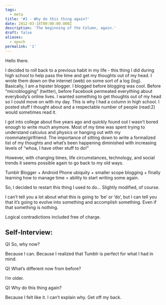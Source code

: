 ```yaml
---
tags:
  - meta
title: '#1 - Why do this thing again?'
date: 2012-03-16T00:00:00.000Z
description: 'The beginning of the Column, again.'
draft: false
aliases:
  - epoch
permalink: '1'
---
```

Hello there.

I decided to roll back to a previous habit in my life - this thing I did during high school to help pass the time and get my thoughts out of my head. I wrote them down on the internet (web) on some sort of a log (log). Basically, I am a hipster blogger. I blogged before blogging was cool. Before “microblogging” (twitter), before Facebook permeated everything about everybody’s online lives. I wanted something to get thoughts out of my head so I could move on with my day. This is why I had a column in high school. I posted stuff I thought about and a respectable number of people (read:2) would sometimes read it.

I got into college about five years ago and quickly found out I wasn’t bored enough to write much anymore. Most of my time was spent trying to understand calculus and physics or hanging out with my roommate/girlfriend. The importance of sitting down to write a formalized list of my thoughts and what’s been happening diminished with increasing levels of “whoa, I have other stuff to do!”

However, with changing times, life circumstances, technology, and social trends it seems possible again to go back to my old ways.

Tumblr Blogger + Android Phone ubiquity + smaller scope blogging + finally learning how to manage time = ability to start writing some again.

So, I decided to restart this thing I used to do… Slightly modified, of course.

I can’t tell you a lot about what this is going to ‘be’ or ‘do’, but I can tell you that it’s going to evolve into something and accomplish something. Even if that something is nothing.

Logical contradictions included free of charge.

## Self-Interview:

Q) So, why now?

Because I can. Because I realized that Tumblr is perfect for what I had in mind.

Q) What’s different now from before?

I’m older.

Q) Why do this thing again?

Because I felt like it. I can’t explain why. Get off my back.
